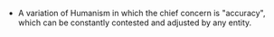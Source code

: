 - A variation of Humanism in which the chief concern is "accuracy", which can be constantly contested and adjusted by any entity.
